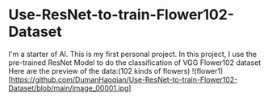 # Use-ResNet-to-train-Flower102-Dataset
I'm a starter of AI. This is my first personal project.
In this project, I use the pre-trained ResNet Model to do the classification of VGG Flower102 dataset
Here are the preview of the data:(102 kinds of flowers)
!(flower1)[https://github.com/DumanHaoqian/Use-ResNet-to-train-Flower102-Dataset/blob/main/image_00001.jpg]
